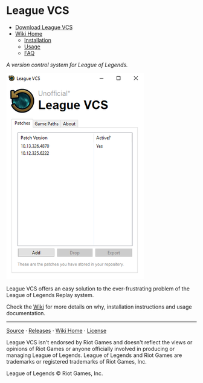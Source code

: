 # League VCS


- [Download League VCS](https://github.com/preyneyv/league-vcs/releases)
- [Wiki Home](https://github.com/preyneyv/league-vcs/wiki)
  - [Installation](https://github.com/preyneyv/league-vcs/wiki/Installation)
  - [Usage](https://github.com/preyneyv/league-vcs/wiki/Usage)
  - [FAQ](https://github.com/preyneyv/league-vcs/wiki/FAQ)


*A version control system for League of Legends.*

![Main Screenshot](https://github.com/preyneyv/league-vcs/raw/master/images/patch-list.png)


League VCS offers an easy solution to the ever-frustrating problem of the League of Legends Replay system.

Check the [Wiki](https://github.com/preyneyv/league-vcs/wiki) for more details on why, installation instructions and usage documentation.

---

[Source](https://github.com/preyneyv/league-vcs) · [Releases](https://github.com/preyneyv/league-vcs/releases) · [Wiki Home](https://github.com/preyneyv/league-vcs/wiki) · [License](https://github.com/preyneyv/league-vcs/blob/master/LICENSE)

League VCS isn't endorsed by Riot Games and doesn't reflect the views or opinions of Riot Games or anyone officially involved in producing or managing League of Legends. League of Legends and Riot Games are trademarks or registered trademarks of Riot Games, Inc.

League of Legends © Riot Games, Inc.
